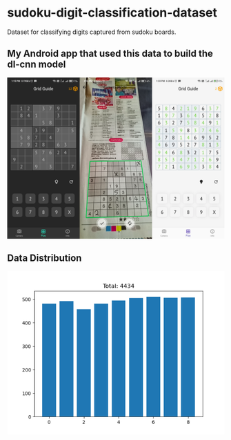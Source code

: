 # sudoku-digit-classification-dataset

Dataset for classifying digits captured from sudoku boards.

## My Android app that used this data to build the dl-cnn model
<img src="./screenshot.png" alt="screen shots of the app"><br>

## Data Distribution
<img src="./data_distribution.png" alt="data distribution chart">
